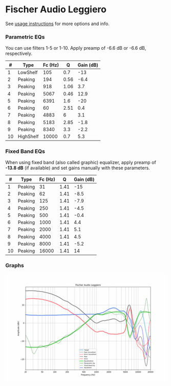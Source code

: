 # Fischer Audio Leggiero
See [usage instructions](https://github.com/jaakkopasanen/AutoEq#usage) for more options and info.

### Parametric EQs
You can use filters 1-5 or 1-10. Apply preamp of -6.6 dB or -6.6 dB, respectively.

|   # | Type      |   Fc (Hz) |    Q |   Gain (dB) |
|-----|-----------|-----------|------|-------------|
|   1 | LowShelf  |       105 | 0.7  |       -13   |
|   2 | Peaking   |       194 | 0.56 |        -6.4 |
|   3 | Peaking   |       918 | 1.06 |         3.7 |
|   4 | Peaking   |      5067 | 0.46 |        12.9 |
|   5 | Peaking   |      6391 | 1.6  |       -20   |
|   6 | Peaking   |        60 | 2.51 |         0.4 |
|   7 | Peaking   |      4883 | 6    |         3.1 |
|   8 | Peaking   |      5183 | 2.85 |        -1.8 |
|   9 | Peaking   |      8340 | 3.3  |        -2.2 |
|  10 | HighShelf |     10000 | 0.7  |         5.3 |

### Fixed Band EQs
When using fixed band (also called graphic) equalizer, apply preamp of **-13.8 dB** (if available) and set gains manually with these parameters.

|   # | Type    |   Fc (Hz) |    Q |   Gain (dB) |
|-----|---------|-----------|------|-------------|
|   1 | Peaking |        31 | 1.41 |       -15   |
|   2 | Peaking |        62 | 1.41 |        -8.5 |
|   3 | Peaking |       125 | 1.41 |        -7.9 |
|   4 | Peaking |       250 | 1.41 |        -4.5 |
|   5 | Peaking |       500 | 1.41 |        -0.4 |
|   6 | Peaking |      1000 | 1.41 |         4.4 |
|   7 | Peaking |      2000 | 1.41 |         5.1 |
|   8 | Peaking |      4000 | 1.41 |         4.5 |
|   9 | Peaking |      8000 | 1.41 |        -5.2 |
|  10 | Peaking |     16000 | 1.41 |        14   |

### Graphs
![](./Fischer%20Audio%20Leggiero.png)

